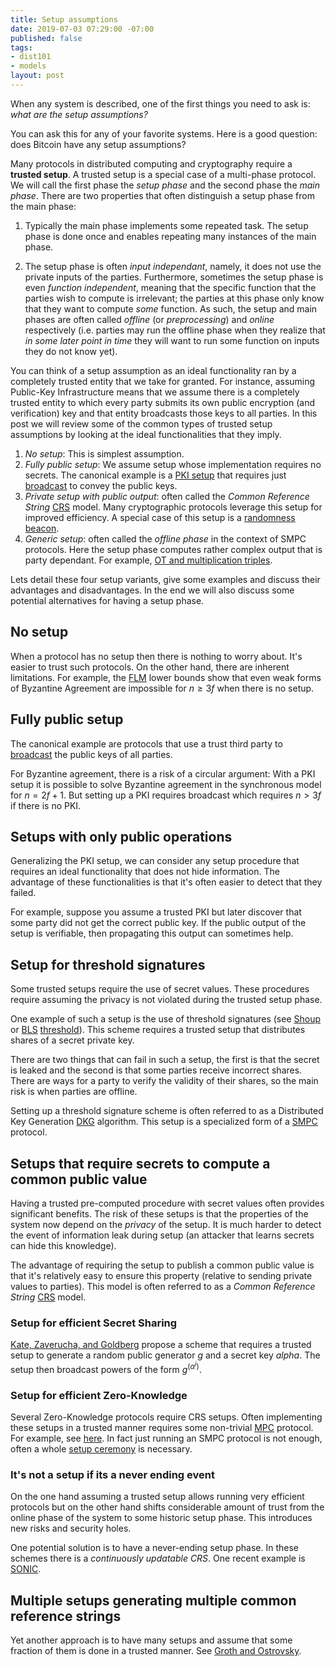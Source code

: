 ```yaml
---
title: Setup assumptions
date: 2019-07-03 07:29:00 -07:00
published: false
tags:
- dist101
- models
layout: post
---
```


When any system is described, one of the first things you need to ask is: *what are the setup assumptions?*

You can ask this for any of your favorite systems. 
Here is a good question: does Bitcoin have any setup assumptions?

Many protocols in distributed computing and cryptography require a **trusted setup**. A trusted setup is a special case of a multi-phase protocol. We will call the first phase the *setup phase* and the second phase the *main phase*. There are two properties that often distinguish a setup phase from the main phase:

1. Typically the main phase implements some repeated task. The setup phase is done once and enables repeating many instances of the main phase.

2. The setup phase is often *input independant*, namely, it does not use the private inputs of the parties. Furthermore, sometimes the setup phase is even *function independent*, meaning that the specific function that the parties wish to compute is irrelevant; the parties at this phase only know that they want to compute *some* function. As such, the setup and main phases are often called *offline* (or *preprocessing*) and *online* respectively (i.e. parties may run the offline phase when they realize that *in some later point in time* they will want to run some function on inputs they do not know yet). 

You can think of a setup assumption as an ideal functionality ran by a completely trusted entity that we take for granted. For instance, assuming Public-Key Infrastructure means that we assume there is a completely trusted entity to which every party submits its own public encryption (and verification) key and that entity broadcasts those keys to all parties. 
In this post we will review some of the common types of trusted setup assumptions by looking at the ideal functionalities that they imply.

1. *No setup*: This is simplest assumption.
2. *Fully public setup*: We assume setup whose implementation requires no secrets. The canonical example is a [PKI setup](https://en.wikipedia.org/wiki/Public_key_infrastructure) that requires just [broadcast](https://ittaiab.github.io/2019-06-27-defining-consensus/) to convey the public keys.
3. *Private setup with public output*: often called the *Common Reference String* [CRS](https://en.wikipedia.org/wiki/Common_reference_string_model) model. Many cryptographic protocols leverage this setup for improved efficiency. A special case of this setup is a [randomness beacon](http://www.copenhagen-interpretation.com/home/cryptography/cryptographic-beacons).
4. *Generic setup*: often called the *offline phase* in the context of SMPC protocols. Here the setup phase computes rather complex output that is party dependant. For example, [OT and multiplication triples](https://github.com/bristolcrypto/SPDZ-2).

Lets detail these four setup variants, give some examples and discuss their advantages and disadvantages. In the end we will also discuss some potential alternatives for having a setup phase.


## No setup
When a protocol has no setup then there is nothing to worry about. It's easier to trust such protocols. On the other hand, there are inherent limitations. For example, the [FLM](https://groups.csail.mit.edu/tds/papers/Lynch/FischerLynchMerritt-dc.pdf) lower bounds show that even weak forms of Byzantine Agreement are impossible for $n \geq 3f$ when there is no setup.


## Fully public setup
The canonical example are protocols that use a trust third party to [broadcast](https://ittaiab.github.io/2019-06-27-defining-consensus/) the public keys of all parties. 

For Byzantine agreement, there is a risk of a circular argument: With a PKI setup it is possible to solve Byzantine agreement in the synchronous model for $n=2f+1$. But setting up a PKI requires broadcast which requires $n>3f$ if there is no PKI.

## Setups with only public operations

Generalizing the PKI setup, we can consider any setup procedure that requires an ideal functionality that does not hide information. The advantage of these functionalities is that it's often easier to detect that they failed. 

For example, suppose you assume a trusted PKI but later discover that some party did not get the correct public key. If the public output of the setup is verifiable, then propagating this output can sometimes help.

## Setup for threshold signatures

Some trusted setups require the use of secret values. These procedures require assuming the privacy is not violated during the trusted setup phase.

One example of such a setup is the use of threshold signatures (see [Shoup](https://www.iacr.org/archive/eurocrypt2000/1807/18070209-new.pdf) or [BLS](https://www.iacr.org/archive/asiacrypt2001/22480516.pdf) [threshold](https://www.iacr.org/archive/pkc2003/25670031/25670031.pdf)). This scheme requires a trusted setup that distributes shares of a secret private key.

There are two things that can fail in such a setup, the first is that the secret is leaked and the second is that some parties receive incorrect shares. There are ways for a party to verify the validity of their shares, so the main risk is when parties are offline.

Setting up a threshold signature scheme is often referred to as a Distributed Key Generation [DKG](https://en.wikipedia.org/wiki/Distributed_key_generation) algorithm. This setup is a specialized form of a [SMPC](https://en.wikipedia.org/wiki/Secure_multi-party_computation) protocol.
 

## Setups that require secrets to compute a common public value

Having a trusted pre-computed procedure with secret values often provides significant benefits.  The risk of these setups is that the properties of the system now depend on the *privacy* of the setup. It is much harder to detect the event of information leak during setup (an attacker that learns secrets can hide this knowledge).

The advantage of requiring the setup to publish a common public value is that it's relatively easy to ensure this property (relative to sending private values to parties). This model is often referred to as a *Common Reference String* [CRS](https://en.wikipedia.org/wiki/Common_reference_string_model) model.



### Setup for efficient Secret Sharing
[Kate, Zaverucha, and Goldberg](https://www.cypherpunks.ca/~iang/pubs/PolyCommit-AsiaCrypt.pdf) propose a scheme that requires a trusted setup to generate a random public generator $g$ and a secret key $alpha$. The setup then broadcast powers of the form $g^(\alpha^i)$. 

### Setup for efficient Zero-Knowledge
Several Zero-Knowledge protocols require CRS setups. Often implementing these setups in a trusted manner requires some non-trivial [MPC](http://u.cs.biu.ac.il/~lindell/MPC-resources.html) protocol. For example, see [here](https://eprint.iacr.org/2017/1050). In fact just running an SMPC protocol is not enough, often a whole [setup ceremony](https://z.cash/technology/paramgen/) is necessary.

### It's not a setup if its a never ending event
On the one hand assuming a trusted setup allows running very efficient protocols but on the other hand shifts considerable amount of trust from the online phase of the system to some historic setup phase. This introduces new risks and security holes. 

One potential solution is to have a never-ending setup phase. In these schemes there is a *continuously updatable CRS*. One recent example is [SONIC](https://eprint.iacr.org/2019/099.pdf).

## Multiple setups generating multiple common reference strings
Yet another approach is to have many setups and assume that some fraction of them is done in a trusted manner. See [Groth and Ostrovsky](https://eprint.iacr.org/2006/407.pdf).
